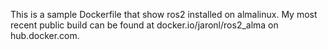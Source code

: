 This is a sample Dockerfile that show ros2 installed on almalinux. My most recent public build can be found at docker.io/jaronl/ros2_alma on hub.docker.com.